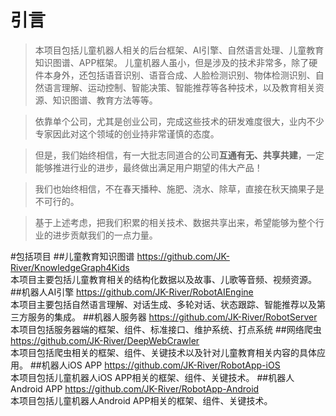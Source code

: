 # 引言
> 本项目包括儿童机器人相关的后台框架、AI引擎、自然语言处理、儿童教育知识图谱、APP框架。 儿童机器人虽小，但是涉及的技术非常多，除了硬件本身外，还包括语音识别、语音合成、人脸检测识别、物体检测识别、自然语言理解、运动控制、智能决策、智能推荐等各种技术，以及教育相关资源、知识图谱、教育方法等等。

> 依靠单个公司，尤其是创业公司，完成这些技术的研发难度很大，业内不少专家因此对这个领域的创业持非常谨慎的态度。

> 但是，我们始终相信，有一大批志同道合的公司**互通有无、共享共建**，一定能够推进行业的进步，最终做出满足用户期望的伟大产品！

> 我们也始终相信，不在春天播种、施肥、浇水、除草，直接在秋天摘果子是不可行的。

> 基于上述考虑，把我们积累的相关技术、数据共享出来，希望能够为整个行业的进步贡献我们的一点力量。
 
<!-- more -->

#包括项目
##儿童教育知识图谱
https://github.com/JK-River/KnowledgeGraph4Kids  
本项目主要包括儿童教育相关的结构化数据以及故事、儿歌等音频、视频资源。
##机器人AI引擎
https://github.com/JK-River/RobotAIEngine  
本项目主要包括自然语言理解、对话生成、多轮对话、状态跟踪、智能推荐以及第三方服务的集成。
##机器人服务器
https://github.com/JK-River/RobotServer  
本项目包括服务器端的框架、组件、标准接口、维护系统、打点系统
##网络爬虫
https://github.com/JK-River/DeepWebCrawler  
本项目包括爬虫相关的框架、组件、关键技术以及针对儿童教育相关内容的具体应用。
##机器人iOS APP
https://github.com/JK-River/RobotApp-iOS  
本项目包括儿童机器人iOS APP相关的框架、组件、关键技术。
##机器人Android APP
https://github.com/JK-River/RobotApp-Android  
本项目包括儿童机器人Android APP相关的框架、组件、关键技术。
